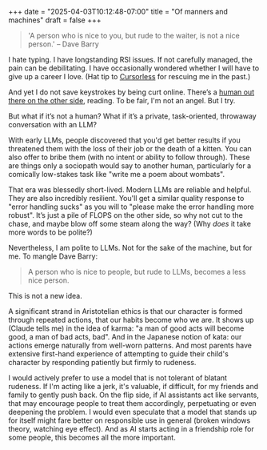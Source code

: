 +++
date = "2025-04-03T10:12:48-07:00"
title = "Of manners and machines"
draft = false
+++

> 'A person who is nice to you, but rude to the waiter, is not a nice person.'
> – Dave Barry

I hate typing. I have longstanding RSI issues. If not carefully managed, the pain can be debilitating. I have occasionally wondered whether I will have to give up a career I love. (Hat tip to [Cursorless](https://www.cursorless.org) for rescuing me in the past.)

And yet I do not save keystrokes by being curt online. There’s a [human out there on the other side](https://xkcd.com/438/), reading. To be fair, I'm not an angel. But I try.

But what if it’s not a human? What if it’s a private, task-oriented, throwaway conversation with an LLM?

With early LLMs, people discovered that you'd get better results if you threatened them with the loss of their job or the death of a kitten. You can also offer to bribe them (with no intent or ability to follow through). These are things only a sociopath would say to another human, particularly for a comically low-stakes task like "write me a poem about wombats".

That era was blessedly short-lived. Modern LLMs are reliable and helpful. They are also incredibly resilient. You'll get a similar quality response to "error handling sucks" as you will to "please make the error handling more robust". It’s just a pile of FLOPS on the other side, so why not cut to the chase, and maybe blow off some steam along the way? (Why _does_ it take more words to be polite?)

Nevertheless, I am polite to LLMs. Not for the sake of the machine, but for me. To mangle Dave Barry:

> A person who is nice to people, but rude to LLMs, becomes a less nice person.

This is not a new idea.

A significant strand in Aristotelian ethics is that our character is formed through repeated actions, that our habits become who we are. It shows up (Claude tells me) in the idea of karma: "a man of good acts will become good, a man of bad acts, bad". And in the Japanese notion of kata: our actions emerge naturally from well-worn patterns. And most parents have extensive first-hand experience of attempting to guide their child's character by responding patiently but firmly to rudeness.

I would actively prefer to use a model that is not tolerant of blatant rudeness. If I'm acting like a jerk, it's valuable, if difficult, for my friends and family to gently push back. On the flip side, if AI assistants act like servants, that may encourage people to treat them accordingly, perpetuating or even deepening the problem. I would even speculate that a model that stands up for itself might fare better on responsible use in general (broken windows theory, watching eye effect). And as AI starts acting in a friendship role for some people, this becomes all the more important.
